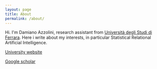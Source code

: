 ```yaml
---
layout: page
title: About
permalink: /about/
---
```


Hi. I'm Damiano Azzolini, research assistant from [Università degli Studi di Ferrara](http://unife.it/). 
Here i write about my interests, in particular Statistical Relational Artificial Intelligence.

[University website](http://ml.unife.it/damiano-azzolini/)

[Google scholar](https://scholar.google.com/citations?user=jVac4RcAAAAJ&hl)